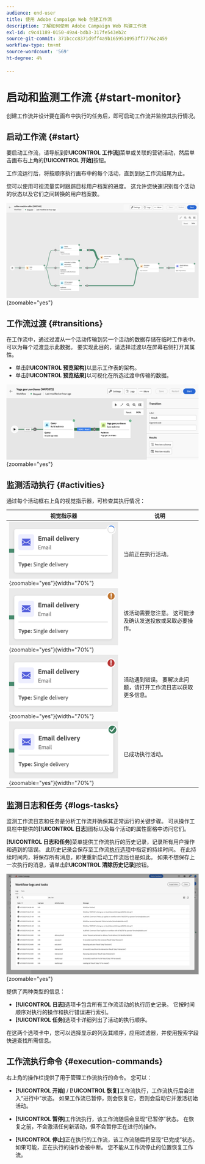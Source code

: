 ```yaml
---
audience: end-user
title: 使用 Adobe Campaign Web 创建工作流
description: 了解如何使用 Adobe Campaign Web 构建工作流
exl-id: c9c41189-0150-49a4-bdb3-317fe543eb2c
source-git-commit: 371bccc8371d9ff4a9b1659510953ff7776c2459
workflow-type: tm+mt
source-wordcount: '569'
ht-degree: 4%

---
```


# 启动和监测工作流 {#start-monitor}

创建工作流并设计要在画布中执行的任务后，即可启动工作流并监控其执行情况。

## 启动工作流 {#start}

要启动工作流，请导航到&#x200B;**[!UICONTROL 工作流]**&#x200B;菜单或关联的营销活动，然后单击画布右上角的&#x200B;**[!UICONTROL 开始]**&#x200B;按钮。

工作流运行后，将按顺序执行画布中的每个活动，直到到达工作流结尾为止。

您可以使用可视流量实时跟踪目标用户档案的进度。 这允许您快速识别每个活动的状态以及它们之间转换的用户档案数。

![](assets/workflow-execution.png){zoomable="yes"}

## 工作流过渡 {#transitions}

在工作流中，通过过渡从一个活动传输到另一个活动的数据存储在临时工作表中。 可以为每个过渡显示此数据。 要实现此目的，请选择过渡以在屏幕右侧打开其属性。

* 单击&#x200B;**[!UICONTROL 预览架构]**&#x200B;以显示工作表的架构。
* 单击&#x200B;**[!UICONTROL 预览结果]**&#x200B;以可视化在所选过渡中传输的数据。

![](assets/transition.png){zoomable="yes"}

## 监测活动执行 {#activities}

通过每个活动框右上角的视觉指示器，可检查其执行情况：

| 视觉指示器 | 说明 |
|-----|------------|
| ![](assets/activity-status-pending.png){zoomable="yes"}{width="70%"} | 当前正在执行活动。 |
| ![](assets/activity-status-orange.png){zoomable="yes"}{width="70%"} | 该活动需要您注意。 这可能涉及确认发送投放或采取必要操作。 |
| ![](assets/activity-status-red.png){zoomable="yes"}{width="70%"} | 活动遇到错误。 要解决此问题，请打开工作流日志以获取更多信息。 |
| ![](assets/activity-status-green.png){zoomable="yes"}{width="70%"} | 已成功执行活动。 |

## 监测日志和任务 {#logs-tasks}

监测工作流日志和任务是分析工作流并确保其正常运行的关键步骤。 可从操作工具栏中提供的&#x200B;**[!UICONTROL 日志]**&#x200B;图标以及每个活动的属性窗格中访问它们。

**[!UICONTROL 日志和任务]**&#x200B;菜单提供工作流执行的历史记录，记录所有用户操作和遇到的错误。 此历史记录会保存至工作流[执行选项](workflow-settings.md)中指定的持续时间。 在此持续时间内，将保存所有消息，即使重新启动工作流后也是如此。 如果不想保存上一次执行的消息，请单击&#x200B;**[!UICONTROL 清除历史记录]**&#x200B;按钮。

![](assets/workflow-logs.png){zoomable="yes"}

提供了两种类型的信息：

* **[!UICONTROL 日志]**&#x200B;选项卡包含所有工作流活动的执行历史记录。 它按时间顺序对执行的操作和执行错误进行索引。
* **[!UICONTROL 任务]**&#x200B;选项卡详细列出了活动的执行顺序。

在这两个选项卡中，您可以选择显示的列及其顺序，应用过滤器，并使用搜索字段快速查找所需信息。

## 工作流执行命令 {#execution-commands}

右上角的操作栏提供了用于管理工作流执行的命令。 您可以：

* **[!UICONTROL 开始]** / **[!UICONTROL 恢复]**&#x200B;工作流执行，工作流执行后会进入“进行中”状态。 如果工作流已暂停，则会恢复它，否则会启动它并激活初始活动。

* **[!UICONTROL 暂停]**&#x200B;工作流执行，该工作流随后会呈现“已暂停”状态。 在恢复之前，不会激活任何新活动，但不会暂停正在进行的操作。

* **[!UICONTROL 停止]**&#x200B;正在执行的工作流，该工作流随后将呈现“已完成”状态。 如果可能，正在执行的操作会被中断。 您不能从工作流停止的位置恢复工作流。
